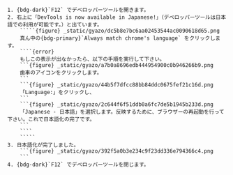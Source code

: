 ```{card} デベロッパーツールを日本語化する
1. {bdg-dark}`F12` でデベロッパーツールを開きます。
2. 右上に「DevTools is now available in Japanese!」（デベロッパーツールは日本語での利用が可能です。）と出ています。
	`````{figure} _static/gyazo/dc5b8e7bc6aa02453544ac0090618d65.png
	真ん中の{bdg-primary}`Always match chrome's language` をクリックします。
	````{error}
	もしこの表示が出なかったら、以下の手順を実行して下さい。
	```{figure} _static/gyazo/a7b0a8696edb444954900c0b946266b9.png
	歯車のアイコンをクリックします。
	```
	```{figure} _static/gyazo/44b5f7dfcc88bb84ddc0675fef21c16d.png
	「Language:」をクリックし、
	```
	```{figure} _static/gyazo/2c644f6f51ddb0a6fc7de5b1945b233d.png	
	「Japanese - 日本語」を選択します。反映するために、ブラウザーの再起動を行って下さい。これで日本語化の完了です。
	```
	````
	`````
3. 日本語化が完了しました。
	```{figure} _static/gyazo/392f5a0b3e234c9f23dd336e794366c4.png
	```
4. {bdg-dark}`F12` でデベロッパーツールを閉じます。
```
